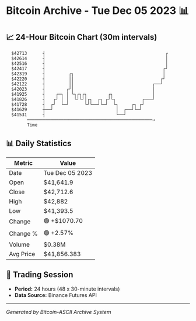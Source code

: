 # Bitcoin Archive - Tue Dec 05 2023 📊

## 📈 24-Hour Bitcoin Chart (30m intervals)

```
  $42713      ┤                                              ┌ 
  $42614      ┤                                              │ 
  $42516      ┤                                              │ 
  $42417      ┤                                             ┌┘ 
  $42319      ┤         ┌┐                                  │  
  $42220      ┤         ││                                 ┌┘  
  $42122      ┤         ││                              ┌──┘   
  $42023      ┤        ┌┘│                              │      
  $41925      ┤    ┌─┐ │ └┐┌┐┌┐        ┌┐               │      
  $41826      ┤   ┌┘ │ │  └┘└┘│┌┐  ┌┐ ┌┘└┐          ┌───┘      
  $41728      ┤  ┌┘  └─┘      └┘└──┘└─┘  └┐     ┌┐ ┌┘          
  $41629      ┼──┘                        │  ┌──┘└─┘           
  $41531      ┤                           └──┘                 
        ────────────────────────────────────────────────→
        Time
```

## 📊 Daily Statistics

| Metric | Value |
|--------|-------|
| Date | Tue Dec 05 2023 |
| Open | $41,641.9 |
| Close | $42,712.6 |
| High | $42,882 |
| Low | $41,393.5 |
| Change | 🟢 +$1070.70 |
| Change % | 🟢 +2.57% |
| Volume | $0.38M |
| Avg Price | $41,856.383 |

## 📅 Trading Session

- **Period:** 24 hours (48 x 30-minute intervals)
- **Data Source:** Binance Futures API

---
*Generated by Bitcoin-ASCII Archive System*
